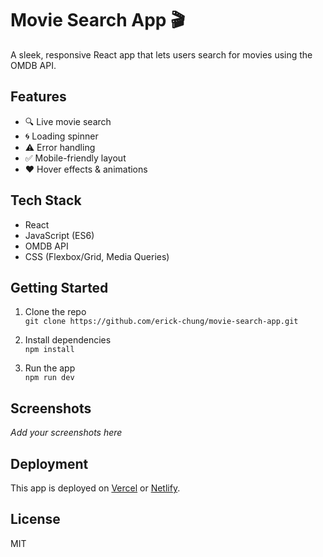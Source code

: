 # Movie Search App 🎬

A sleek, responsive React app that lets users search for movies using the OMDB API.

## Features
- 🔍 Live movie search
- 🌀 Loading spinner
- ⚠️ Error handling
- ✅ Mobile-friendly layout
- ❤️ Hover effects & animations

## Tech Stack
- React
- JavaScript (ES6)
- OMDB API
- CSS (Flexbox/Grid, Media Queries)

## Getting Started
1. Clone the repo  
   `git clone https://github.com/erick-chung/movie-search-app.git`

2. Install dependencies  
   `npm install`

3. Run the app  
   `npm run dev`

## Screenshots
_Add your screenshots here_

## Deployment
This app is deployed on [Vercel](https://vercel.com) or [Netlify](https://netlify.com).

## License
MIT
